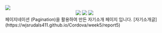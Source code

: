 <img src="https://capsule-render.vercel.app/api?type=waving&color=auto&height=200&section=header&text=3주차자기소개&fontSize=90" />
<div align="center">
	<img src="https://img.shields.io/badge/Java-007396?style=flat&logo=Java&logoColor=white" />
	<img src="https://img.shields.io/badge/HTML5-E34F26?style=flat&logo=HTML5&logoColor=white" />
	<img src="https://img.shields.io/badge/CSS3-1572B6?style=flat&logo=CSS3&logoColor=white" />
</div>
페이지네이션 (Pagination)을 활용하여 만든 자기소개 페이지 입니다. 
[자기소개글](https://wjsrudals411.github.io/Cordova/week5/report5)
